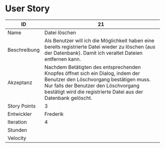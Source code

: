 # User Story

| ID         |21|
|-|-|
|Name        |Datei löschen|
|Beschreibung|Als Benutzer will ich die Möglichkeit haben eine bereits registrierte Datei wieder zu löschen (aus der Datenbank). Damit ich veraltet Dateien entfernen kann.|
|Akzeptanz   |Nachdem Betätigten des entsprechenden Knopfes öffnet sich ein Dialog, indem der Benutzer den Löschvorgang bestätigen muss. Nur falls der Benutzer den Löschvorgang bestätigt wird die registrierte Datei aus der Datenbank gelöscht.|
|Story Points|3|
|Entwickler  |Frederik|
|Iteration   |4|
|Stunden     | |
|Velocity    | |
